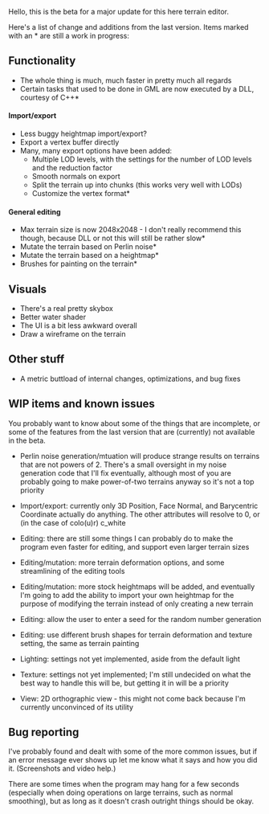 Hello, this is the beta for a major update for this here terrain editor.

Here's a list of change and additions from the last version. Items marked with an * are still a work in progress:

## Functionality

 - The whole thing is much, much faster in pretty much all regards
 - Certain tasks that used to be done in GML are now executed by a DLL, courtesy of C++*

#### Import/export

 - Less buggy heightmap import/export?
 - Export a vertex buffer directly
 - Many, many export options have been added:
   - Multiple LOD levels, with the settings for the number of LOD levels and the reduction factor
   - Smooth normals on export
   - Split the terrain up into chunks (this works very well with LODs)
   - Customize the vertex format*

#### General editing

 - Max terrain size is now 2048x2048 - I don't really recommend this though, because DLL or not this will still be rather slow*
 - Mutate the terrain based on Perlin noise*
 - Mutate the terrain based on a heightmap*
 - Brushes for painting on the terrain*

## Visuals

 - There's a real pretty skybox
 - Better water shader
 - The UI is a bit less awkward overall
 - Draw a wireframe on the terrain

## Other stuff

 - A metric buttload of internal changes, optimizations, and bug fixes

## WIP items and known issues

You probably want to know about some of the things that are incomplete, or some of the features from the last version that are (currently) not available in the beta.

 - Perlin noise generation/mtuation will produce strange results on terrains that are not powers of 2. There's a small oversight in my noise generation code that I'll fix eventually, although most of you are probably going to make power-of-two terrains anyway so it's not a top priority

 - Import/export: currently only 3D Position, Face Normal, and  Barycentric Coordinate actually do anything. The other attributes will resolve to 0, or (in the case of colo(u)r) c_white
 - Editing: there are still some things I can probably do to make the program even faster for editing, and support even larger terrain sizes
 - Editing/mutation: more terrain deformation options, and some streamlining of the editing tools
 - Editing/mutation: more stock heightmaps will be added, and eventually I'm going to add the ability to import your own heightmap for the purpose of modifying the terrain instead of only creating a new terrain
 - Editing: allow the user to enter a seed for the random number generation
 - Editing: use different brush shapes for terrain deformation and texture setting, the same as terrain painting
 - Lighting: settings not yet implemented, aside from the default light
 - Texture: settings not yet implemented; I'm still undecided on what the best way to handle this will be, but getting it in will be a priority
 - View: 2D orthographic view - this might not come back because I'm currently unconvinced of its utility

## Bug reporting

I've probably found and dealt with some of the more common issues, but if an error message ever shows up let me know what it says and how you did it. (Screenshots and video help.)

There are some times when the program may hang for a few seconds (especially when doing operations on large terrains, such as normal smoothing), but as long as it doesn't crash outright things should be okay.